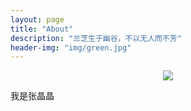 ```yaml
---
layout: page
title: "About"
description: "兰芝生于幽谷，不以无人而不芳"
header-img: "img/green.jpg"
---
```



<center>
    <p><img src="http://7xlfkx.com1.z0.glb.clouddn.com/white2.jpg" align="center"></p>
</center>

我是张晶晶










